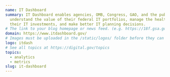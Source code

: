 ```yaml
---
name: IT Dashboard
summary: IT Dashboard enables agencies, OMB, Congress, GAO, and the public to
  understand the value of their federal IT portfolios, manage the health of
  their IT investments, and make better IT planning decisions.
# The link to your blog homepage or news feed. (e.g. https://18f.gsa.gov/)
domain: https://www.itdashboard.gov/
# Images must be uploaded in the /static/logos/ folder before they can be used here.
logo: itdash
# See all topics at https://digital.gov/topics
topics:
  - analytics
  - metrics
slug: it-dashboard
---
```

